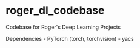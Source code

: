 # roger_dl_codebase
Codebase for Roger's Deep Learning Projects

Dependencies
    - PyTorch (torch, torchvision)
    - yacs